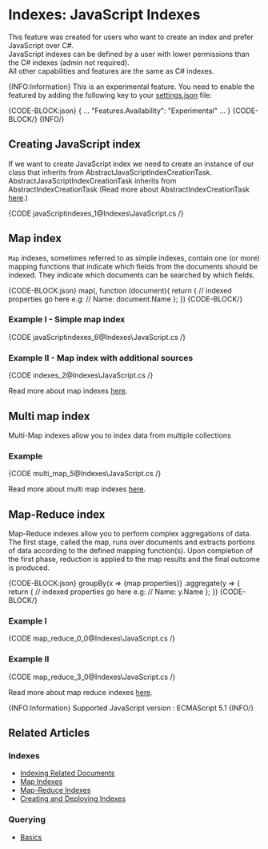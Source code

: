 # Indexes: JavaScript Indexes

This feature was created for users who want to create an index and prefer JavaScript over C#.   
JavaScript indexes can be defined by a user with lower permissions than the C# indexes (admin not required).   
All other capabilities and features are the same as C# indexes.   

{INFO:Information}
This is an experimental feature.
You need to enable the featured by adding the following key to your [settings.json](../server/configuration/configuration-options#json) file:

{CODE-BLOCK:json}
{
    ...
    "Features.Availability": "Experimental"
    ...
}
{CODE-BLOCK/}
{INFO/}

## Creating  JavaScript index

If we want to create JavaScript index we need to create an instance of our class that inherits 
from AbstractJavaScriptIndexCreationTask.   
AbstractJavaScriptIndexCreationTask inherits from AbstractIndexCreationTask 
(Read more about AbstractIndexCreationTask [here](../indexes/creating-and-deploying#Using-AbstractIndexCreationTask).)

{CODE javaScriptindexes_1@Indexes\JavaScript.cs /}

## Map index

`Map` indexes, sometimes referred to as simple indexes, contain one (or more) mapping functions that indicate which fields from the documents should be indexed. 
They indicate which documents can be searched by which fields.

{CODE-BLOCK:json}
   map(<collection-name>, function (document){
        return {
            // indexed properties go here e.g:
            // Name: document.Name
        };
    })
{CODE-BLOCK/}

### Example I - Simple map index

{CODE javaScriptindexes_6@Indexes\JavaScript.cs /}

### Example II - Map index with additional sources

{CODE indexes_2@Indexes\JavaScript.cs /}

Read more about map indexes [here](../indexes/map-indexes).

## Multi map index

Multi-Map indexes allow you to index data from multiple collections

### Example

{CODE multi_map_5@Indexes\JavaScript.cs /}

Read more about multi map indexes [here](../indexes/map-reduce-indexes).

## Map-Reduce index
Map-Reduce indexes allow you to perform complex aggregations of data.
The first stage, called the map, runs over documents and extracts portions of data according to the defined mapping function(s).
Upon completion of the first phase, reduction is applied to the map results and the final outcome is produced.

{CODE-BLOCK:json}
   groupBy(x => {map properties})
        .aggregate(y => {
            return {
                // indexed properties go here e.g:
                // Name: y.Name
            };
        })
{CODE-BLOCK/}

### Example I

{CODE map_reduce_0_0@Indexes\JavaScript.cs /}

### Example II

{CODE map_reduce_3_0@Indexes\JavaScript.cs /}

Read more about map reduce indexes [here](../indexes/multi-map-indexes).

{INFO:Information}
Supported JavaScript version : ECMAScript 5.1
{INFO/}

## Related Articles

### Indexes

- [Indexing Related Documents](../indexes/indexing-related-documents)
- [Map Indexes](../indexes/map-indexes)
- [Map-Reduce Indexes](../indexes/map-reduce-indexes)
- [Creating and Deploying Indexes](../indexes/creating-and-deploying)

### Querying
- [Basics](../indexes/querying/basics)
